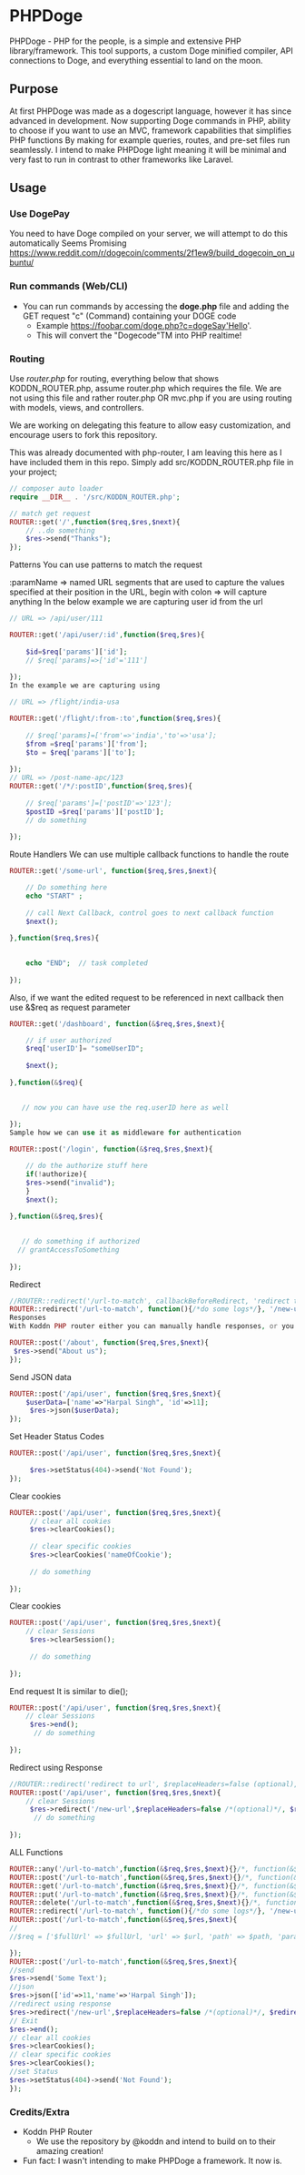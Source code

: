 # PHPDoge
PHPDoge - PHP for the people,
is a simple and extensive PHP library/framework.
This tool supports, a custom Doge minified compiler, API connections to Doge, and everything essential to land on the moon.

## Purpose
At first PHPDoge was made as a dogescript language, however it has since advanced in development.
Now supporting Doge commands in PHP, ability to choose if you want to use an MVC, framework capabilities that simplifies PHP functions
By making for example queries, routes, and pre-set files run seamlessly.
I intend to make PHPDoge light meaning it will be minimal and very fast to run in contrast to other frameworks like Laravel.

## Usage

### Use DogePay
You need to have Doge compiled on your server, we will attempt to do this automatically Seems Promising
https://www.reddit.com/r/dogecoin/comments/2f1ew9/build_dogecoin_on_ubuntu/
### Run commands (Web/CLI)
  * You can run commands by accessing the **doge.php** file and adding the GET request "c" (Command) containing your DOGE code
    * Example https://foobar.com/doge.php?c=dogeSay'Hello'.
    * This will convert the "Dogecode"TM into PHP realtime!

### Routing
Use *router.php* for routing, everything below that shows KODDN_ROUTER.php, assume router.php which requires the file.
We are not using this file and rather router.php OR mvc.php if you are using routing with models, views, and controllers.

We are working on delegating this feature to allow easy customization, and encourage users to fork this repository.

This was already documented with php-router, I am leaving this here as I have included them in this repo.
Simply add src/KODDN_ROUTER.php file in your project;
```php
// composer auto loader
require __DIR__ . '/src/KODDN_ROUTER.php';

// match get request
ROUTER::get('/',function($req,$res,$next){
    // ..do something 
    $res->send("Thanks");
});
```
Patterns
You can use patterns to match the request

:paramName => named URL segments that are used to capture the values specified at their position in the URL, begin with colon
=> will capture anything
In the below example we are capturing user id from the url
```php
// URL => /api/user/111

ROUTER::get('/api/user/:id',function($req,$res){
    
    $id=$req['params']['id'];
    // $req['params]=>['id'='111']
    
});
In the example we are capturing using

// URL => /flight/india-usa

ROUTER::get('/flight/:from-:to',function($req,$res){
    
    // $req['params]=['from'=>'india','to'=>'usa'];
    $from =$req['params']['from'];
    $to = $req['params']['to'];
   
});
// URL => /post-name-apc/123
ROUTER::get('/*/:postID',function($req,$res){
    
    // $req['params']=['postID'=>'123'];
    $postID =$req['params']['postID'];
    // do something
   
});
```
Route Handlers
We can use multiple callback functions to handle the route
```php
ROUTER::get('/some-url', function($req,$res,$next){

    // Do something here
    echo "START" ;
    
    // call Next Callback, control goes to next callback function
    $next();
    
},function($req,$res){

   
    echo "END";  // task completed
    
});
```
Also, if we want the edited request to be referenced in next callback then use &$req as request parameter
```php
ROUTER::get('/dashboard', function(&$req,$res,$next){

    // if user authorized
    $req['userID']= "someUserID";
    
    $next();
    
},function(&$req){

   
   // now you can have use the req.userID here as well
    
});
Sample how we can use it as middleware for authentication

ROUTER::post('/login', function(&$req,$res,$next){

    // do the authorize stuff here
    if(!authorize){
    $res->send("invalid");
    }
    $next();
    
},function(&$req,$res){

   
   // do something if authorized
  // grantAccessToSomething
    
});
```
Redirect
```php
//ROUTER::redirect('/url-to-match', callbackBeforeRedirect, 'redirect to url', $replaceHeaders=false (optional), $redirectCode =301 (optional));
ROUTER::redirect('/url-to-match', function(){/*do some logs*/}, '/new-url', $replaceHeaders =false/*( boolean optional)*/, $redirectCode=301 /*(int optional)*/);
Responses
With Koddn PHP router either you can manually handle responses, or you can use the built-in ones.

ROUTER::post('/about', function($req,$res,$next){
 $res->send("About us");
});
```
Send JSON data
```php
ROUTER::post('/api/user', function($req,$res,$next){
    $userData=['name'=>"Harpal Singh", 'id'=>11];
     $res->json($userData);
});
```
Set Header Status Codes
```php
ROUTER::post('/api/user', function($req,$res,$next){
  
     $res->setStatus(404)->send('Not Found');
});
```
Clear cookies
```php
ROUTER::post('/api/user', function($req,$res,$next){
     // clear all cookies
     $res->clearCookies();
     
     // clear specific cookies
     $res->clearCookies('nameOfCookie');
     
     // do something
     
});
```
Clear cookies
```php
ROUTER::post('/api/user', function($req,$res,$next){
    // clear Sessions
     $res->clearSession();
     
     // do something
     
});
```
End request
It is similar to die();
```php
ROUTER::post('/api/user', function($req,$res,$next){
    // clear Sessions
     $res->end();
      // do something
     
});
```
Redirect using Response
```php
//ROUTER::redirect('redirect to url', $replaceHeaders=false (optional), $redirectCode =301 (optional));
ROUTER::post('/api/user', function($req,$res,$next){
    // clear Sessions
     $res->redirect('/new-url',$replaceHeaders=false /*(optional)*/, $redirectCode =301  /*(optional)*/);
      // do something
     
});
```
ALL Functions
```php
ROUTER::any('/url-to-match',function(&$req,$res,$next){}/*, function(&$req,$res,$next){}*/);
ROUTER::post('/url-to-match',function(&$req,$res,$next){}/*, function(&$req,$res,$next){}*/);
ROUTER::get('/url-to-match',function(&$req,$res,$next){}/*, function(&$req,$res,$next){}*/);
ROUTER::put('/url-to-match',function(&$req,$res,$next){}/*, function(&$req,$res,$next){}*/);
ROUTER::delete('/url-to-match',function(&$req,$res,$next){}/*, function(&$req,$res,$next){}*/);
ROUTER::redirect('/url-to-match', function(){/*do some logs*/}, '/new-url', $replaceHeaders =false/*( boolean optional)*/, $redirectCode=301 /*(int optional)*/);
ROUTER::post('/url-to-match',function(&$req,$res,$next){
//
//$req = ['$fullUrl' => $fullUrl, 'url' => $url, 'path' => $path, 'params' => $params, 'rPath' => $rPath];

});
ROUTER::post('/url-to-match',function(&$req,$res,$next){
//send
$res->send('Some Text');
//json
$res->json(['id'=>11,'name'=>'Harpal Singh']);
//redirect using response
$res->redirect('/new-url',$replaceHeaders=false /*(optional)*/, $redirectCode =301  /*(optional)*/);
// Exit
$res->end();
// clear all cookies
$res->clearCookies();
// clear specific cookies
$res->clearCookies();
//set Status
$res->setStatus(404)->send('Not Found');
});
```

### Credits/Extra
  * Koddn PHP Router
    * We use the repository by @koddn and intend to build on to their amazing creation!
  * Fun fact: I wasn't intending to make PHPDoge a framework. It now is.
